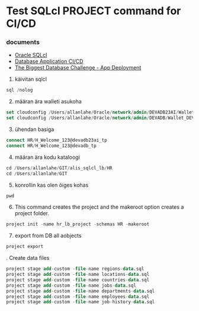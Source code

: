 # Test SQLcl PROJECT command for CI/CD  


### documents
 - [Oracle SQLcl ](https://docs.oracle.com/en/database/oracle/sql-developer-command-line/index.html)
 - [Database Application CI/CD](https://docs.oracle.com/en/database/oracle/sql-developer-command-line/24.3/sqcug/database-application-ci-cd.html)
 - [The Biggest Database Challenge - App Deployment](https://youtu.be/qCc-f24HLCU?si=_BKArmUUS9VvtFUy)


 1. käivitan sqlcl
```sql
sql /nolog
```
2. määran ära walleti asukoha
```sql
set cloudconfig /Users/allanlahe/Oracle/network/admin/DEVADB23AI/Wallet_DEVADB23AI.zip
set cloudconfig /Users/allanlahe/Oracle/network/admin/DEVADB/Wallet_DEVADB.zip
```
3. ühendan basiga
```sql
connect HR/H_Welcome_123@devadb23ai_tp
connect HR/H_Welcome_123@devadb_tp
```
4. määran ära kodu kataloogi
```sql
cd /Users/allanlahe/GIT/alis_sqlcl_lb/HR
cd /Users/allanlahe/GIT
```
5. konrollin kas olen õiges kohas
```sql
pwd
``` 
6. This command creates the project and the makeroot option creates a project folder.
```sql
project init -name hr_lb_project -schemas HR -makeroot
```
7. export from DB all aobjects
```sql
project export
```



. Create data files
```sql
project stage add-custom -file-name regions-data.sql
project stage add-custom -file-name locations-data.sql
project stage add-custom -file-name countries-data.sql
project stage add-custom -file-name jobs-data.sql
project stage add-custom -file-name departments-data.sql
project stage add-custom -file-name employees-data.sql
project stage add-custom -file-name job-history-data.sql
```
